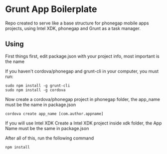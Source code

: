 # Grunt App Boilerplate

Repo created to serve like a base structure for phonegap mobile apps projects, using Intel XDK, phonegap and Grunt as a task manager.


## Using

First things first, edit package.json with your project info, most important is the name


If you haven't cordova/phonegap and grunt-cli in your computer, you must run:

```
sudo npm install -g grunt-cli
sudo npm install -g cordova
```


Now create a cordova/phonegap project in phonegap folder, the app_name must be the name in package.json

```
cordova create app_name [com.author.appname]
```

If you will use Intel XDK Create a Intel XDK project inside xdk folder, the App Name must be the same in package.json


After all of this, run the following command

```
npm install
```